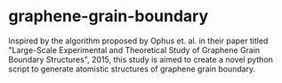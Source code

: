 # graphene-grain-boundary
Inspired by the algorithm proposed by Ophus et. al. in their paper titled "Large-Scale Experimental and Theoretical Study of Graphene Grain Boundary Structures", 2015, this study is aimed to create a novel python script to generate atomistic structures of graphene grain boundary.
